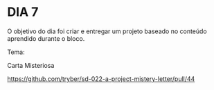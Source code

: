 # DIA 7

O objetivo do dia foi criar e entregar um projeto baseado no conteúdo aprendido durante o bloco.

Tema:

Carta Misteriosa

https://github.com/tryber/sd-022-a-project-mistery-letter/pull/44
